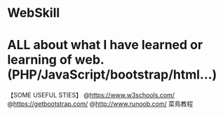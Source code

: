 # WebSkill
ALL about what I have learned or learning of web.
(PHP/JavaScript/bootstrap/html...)
==========================================================
【SOME USEFUL STIES】
@https://www.w3schools.com/
@https://getbootstrap.com/
@http://www.runoob.com/  菜鳥教程
